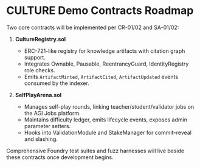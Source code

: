 # CULTURE Demo Contracts Roadmap

Two core contracts will be implemented per CR-01/02 and SA-01/02:

1. **CultureRegistry.sol**
   - ERC-721-like registry for knowledge artifacts with citation graph support.
   - Integrates Ownable, Pausable, ReentrancyGuard, IdentityRegistry role checks.
   - Emits `ArtifactMinted`, `ArtifactCited`, `ArtifactUpdated` events consumed by the indexer.

2. **SelfPlayArena.sol**
   - Manages self-play rounds, linking teacher/student/validator jobs on the AGI Jobs platform.
   - Maintains difficulty ledger, emits lifecycle events, exposes admin parameter setters.
   - Hooks into ValidationModule and StakeManager for commit–reveal and slashing.

Comprehensive Foundry test suites and fuzz harnesses will live beside these contracts once development begins.
